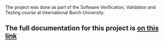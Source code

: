  The project was done as part of the Software Verification, Validation and Testing course at International Burch University.
 
## The full documentation for this project is [on this link](https://drive.google.com/file/d/14fAzAyQ9ZAZFcbzhX0GDnqSq2_-w1TdD/view?usp=sharing)
